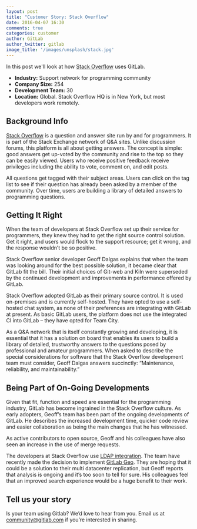 ```yaml
---
layout: post
title: "Customer Story: Stack Overflow"
date: 2016-04-07 16:30
comments: true
categories: customer
author: GitLab
author_twitter: gitlab
image_title: '/images/unsplash/stack.jpg'
---
```


In this post we'll look at how [Stack Overflow] uses GitLab.

<!-- more -->

- **Industry:** Support network for programming community
- **Company Size:** 254
- **Development Team:** 30
- **Location:** Global. Stack Overflow HQ is in New York, but most developers
work remotely.

## Background Info

[Stack Overflow] is a question and answer site run by and for programmers.
It is part of the Stack Exchange network of Q&A sites.
Unlike discussion forums, this platform is all about getting answers.
The concept is simple: good answers get up-voted by the community and rise to
the top so they can be easily viewed. Users who receive positive feedback
receive privileges including the ability to vote, comment on, and edit posts.

All questions get tagged with their subject areas. Users can click on the tag
list to see if their question has already been asked by a member of the community.
Over time, users are building a library of detailed answers to programming questions.

## Getting It Right

When the team of developers at Stack Overflow set up their service for
programmers, they knew they had to get the right source control solution.
Get it right, and users would flock to the support resource; get it wrong, and
the response wouldn’t be so positive.

Stack Overflow senior developer Geoff Dalgas explains that when the team was
looking around for the best possible solution, it became clear that GitLab fit
the bill. Their initial choices of Git-web and Kiln were superseded by the
continued development and improvements in performance offered by GitLab.

Stack Overflow adopted GitLab as their primary source control. It is used
on-premises and is currently self-hosted. They have opted to use a self-hosted
chat system, as none of their preferences are integrating with GitLab at present.
As basic GitLab users, the platform does not use the integrated CI into GitLab
– they have opted for Team City.

As a Q&A network that is itself constantly growing and developing, it is
essential that it has a solution on board that enables its users to build a
library of detailed, trustworthy answers to the questions posed by professional
and amateur programmers. When asked to describe the special considerations for
software that the Stack Overflow development team must consider, Geoff Dalgas
answers succinctly: “Maintenance, reliability, and maintainability.”

## Being Part of On-Going Developments

Given that fit, function and speed are essential for the programming industry,
GitLab has become ingrained in the Stack Overflow culture. As early adopters,
Geoff’s team has been part of the ongoing developments of GitLab.
He describes the increased development time, quicker code review and easier
collaboration as being the main changes that he has witnessed.

As active contributors to open source, Geoff and his colleagues have also seen
an increase in the use of merge requests.

The developers at Stack Overflow use [LDAP integration](http://doc.gitlab.com/ee/integration/ldap.html#gitlab-ldap-integration).
The team have recently made the decision to implement [GitLab Geo](https://about.gitlab.com/2016/02/22/gitlab-8-5-released/).
They are hoping that it could be a solution to their multi datacenter
replication, but Geoff reports that analysis is ongoing and it’s too soon to
tell for sure. His colleagues feel that an improved search experience would be
a huge benefit to their work.

## Tell us your story

Is your team using Gitlab? We’d love to hear from you.
Email us at community@gitlab.com if you’re interested in sharing.

[Stack Overflow]: https://stackoverflow.com/
